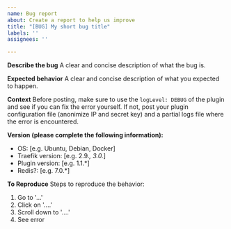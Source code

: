 ```yaml
---
name: Bug report
about: Create a report to help us improve
title: "[BUG] My short bug title"
labels: ''
assignees: ''

---
```


**Describe the bug**
A clear and concise description of what the bug is.

**Expected behavior**
A clear and concise description of what you expected to happen.

**Context**
Before posting, make sure to use the `logLevel: DEBUG` of the plugin and see if you can fix the error yourself.
If not, post your plugin configuration file (anonimize IP and secret key) and a partial logs file where the error is encountered.

**Version (please complete the following information):**
 - OS: [e.g. Ubuntu, Debian, Docker]
 - Traefik version: [e.g. 2.9.*, 3.0.*]
 - Plugin version: [e.g. 1.1.*]
 - Redis?: [e.g. 7.0.*]

**To Reproduce**
Steps to reproduce the behavior:
1. Go to '...'
2. Click on '....'
3. Scroll down to '....'
4. See error
